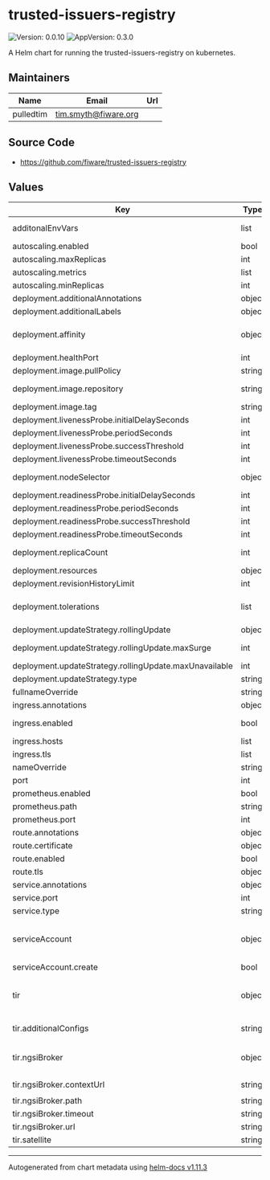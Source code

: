 # trusted-issuers-registry

![Version: 0.0.10](https://img.shields.io/badge/Version-0.0.10-informational?style=flat-square) ![AppVersion: 0.3.0](https://img.shields.io/badge/AppVersion-0.3.0-informational?style=flat-square)

A Helm chart for running the trusted-issuers-registry on kubernetes.

## Maintainers

| Name | Email | Url |
| ---- | ------ | --- |
| pulledtim | <tim.smyth@fiware.org> |  |

## Source Code

* <https://github.com/fiware/trusted-issuers-registry>

## Values

| Key | Type | Default | Description |
|-----|------|---------|-------------|
| additonalEnvVars | list | `[]` | a list of additional env vars to be set, check the tir docu for all available options |
| autoscaling.enabled | bool | `false` |  |
| autoscaling.maxReplicas | int | `10` | maximum number of running pods |
| autoscaling.metrics | list | `[]` | metrics to react on |
| autoscaling.minReplicas | int | `1` | minimum number of running pods |
| deployment.additionalAnnotations | object | `{}` | additional annotations for the deployment, if required |
| deployment.additionalLabels | object | `{}` | additional labels for the deployment, if required |
| deployment.affinity | object | `{}` | affinity template ref: https://kubernetes.io/docs/concepts/configuration/assign-pod-node/#affinity-and-anti-affinity |
| deployment.healthPort | int | `9090` | port to request health information at |
| deployment.image.pullPolicy | string | `"IfNotPresent"` | specification of the image pull policy |
| deployment.image.repository | string | `"quay.io/fiware/trusted-issuers-registry"` | tir image name ref: https://quay.io/repository/fiware/trusted-issuers-registry |
| deployment.image.tag | string | `"0.3.0"` | tag of the image to be used |
| deployment.livenessProbe.initialDelaySeconds | int | `30` |  |
| deployment.livenessProbe.periodSeconds | int | `10` |  |
| deployment.livenessProbe.successThreshold | int | `1` |  |
| deployment.livenessProbe.timeoutSeconds | int | `30` |  |
| deployment.nodeSelector | object | `{}` | selector template ref: https://kubernetes.io/docs/user-guide/node-selection/ |
| deployment.readinessProbe.initialDelaySeconds | int | `31` |  |
| deployment.readinessProbe.periodSeconds | int | `10` |  |
| deployment.readinessProbe.successThreshold | int | `1` |  |
| deployment.readinessProbe.timeoutSeconds | int | `30` |  |
| deployment.replicaCount | int | `1` | initial number of target replications, can be different if autoscaling is enabled |
| deployment.resources | object | `{}` |  |
| deployment.revisionHistoryLimit | int | `3` | number of old replicas to be retained |
| deployment.tolerations | list | `[]` | tolerations template ref: ref: https://kubernetes.io/docs/concepts/configuration/taint-and-toleration/ |
| deployment.updateStrategy.rollingUpdate | object | `{"maxSurge":1,"maxUnavailable":0}` | new pods will be added gradually |
| deployment.updateStrategy.rollingUpdate.maxSurge | int | `1` | number of pods that can be created above the desired amount while updating |
| deployment.updateStrategy.rollingUpdate.maxUnavailable | int | `0` | number of pods that can be unavailable while updating |
| deployment.updateStrategy.type | string | `"RollingUpdate"` | type of the update |
| fullnameOverride | string | `""` | option to override the fullname config in the _helpers.tpl |
| ingress.annotations | object | `{}` | annotations to be added to the ingress |
| ingress.enabled | bool | `false` | should there be an ingress to connect tir with the public internet |
| ingress.hosts | list | `[]` | all hosts to be provided |
| ingress.tls | list | `[]` | configure the ingress' tls |
| nameOverride | string | `""` | option to override the name config in the _helpers.tpl |
| port | int | `8080` | port that the tir container uses |
| prometheus.enabled | bool | `true` | should prometheus scrape be enabled |
| prometheus.path | string | `"/prometheus"` | path for prometheus scrape |
| prometheus.port | int | `9090` | port prometheus scrape is available at |
| route.annotations | object | `{}` | annotations to be added to the route |
| route.certificate | object | `{}` |  |
| route.enabled | bool | `false` |  |
| route.tls | object | `{}` | tls configuration for the route |
| service.annotations | object | `{}` | additional annotations, if required |
| service.port | int | `8080` | port to be used by the service |
| service.type | string | `"ClusterIP"` | service type |
| serviceAccount | object | `{"create":false}` | if a tir specific service account should be used, it can be configured here ref: https://kubernetes.io/docs/tasks/configure-pod-container/configure-service-account/ |
| serviceAccount.create | bool | `false` | specifies if the account should be created |
| tir | object | `{"additionalConfigs":null,"ngsiBroker":{"contextUrl":"https://registry.lab.gaia-x.eu/development/api/trusted-shape-registry/v1/shapes/jsonld/trustframework#","path":"ngsi-ld/v1","timeout":"30s","url":"http://broker:1026"},"satellite":null}` | configuration used by the application |
| tir.additionalConfigs | string | `nil` | additional properties that shall be added to the application config |
| tir.ngsiBroker | object | `{"contextUrl":"https://registry.lab.gaia-x.eu/development/api/trusted-shape-registry/v1/shapes/jsonld/trustframework#","path":"ngsi-ld/v1","timeout":"30s","url":"http://broker:1026"}` | configuration necessary for accessing the backing NGSI LD broker |
| tir.ngsiBroker.contextUrl | string | `"https://registry.lab.gaia-x.eu/development/api/trusted-shape-registry/v1/shapes/jsonld/trustframework#"` | Context file to be used in NGSI LD |
| tir.ngsiBroker.path | string | `"ngsi-ld/v1"` | path to the API |
| tir.ngsiBroker.timeout | string | `"30s"` | timeout to apply when communicating with broker |
| tir.ngsiBroker.url | string | `"http://broker:1026"` | URL of the NGSI LD broker |
| tir.satellite | string | `nil` | configuation needed for the iShare Satellite functionality |

----------------------------------------------
Autogenerated from chart metadata using [helm-docs v1.11.3](https://github.com/norwoodj/helm-docs/releases/v1.11.3)
